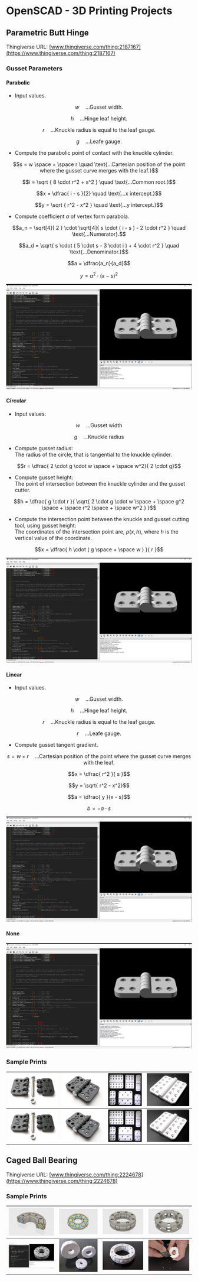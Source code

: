 # OpenSCAD - 3D Printing Projects

## Parametric Butt Hinge
Thingiverse URL: [www.thingiverse.com/thing:2187167](https://www.thingiverse.com/thing:2187167)
### Gusset Parameters

#### Parabolic

- Input values.

$$w \quad \text{...Gusset width.}$$
  
$$h \quad \text{...Hinge leaf height.}$$

$$r \quad \text{...Knuckle radius is equal to the leaf gauge.}$$
 
$$g \quad \text{...Leafe gauge.}$$

- Compute the parabolic point of contact with the knuckle cylinder.

$$s = w \space + \space r \quad \text{...Cartesian position of the point where the gusset curve merges with the leaf.}$$

$$i = \sqrt { 8 \cdot r^2 + s^2 } \quad \text{...Common root.}$$

$$x = \dfrac{ i - s }{2} \quad \text{...x intercept.}$$

$$y = \sqrt { r^2 - x^2 } \quad \text{...y intercept.}$$

- Compute coefficient $a$ of vertex form parabola.

$$a_n = \sqrt[4]{ 2 } \cdot \sqrt[4]{ s \cdot ( i - s ) - 2 \cdot r^2 } \quad \text{...Numerator}.$$

$$a_d = \sqrt{ s \cdot ( 5 \cdot s - 3 \cdot i ) + 4 \cdot r^2 } \quad \text{...Denominator.}$$

$$a = \dfrac{a_n}{a_d}$$

$$y = a^2 \cdot ( x - s )^2$$


![Image](images/parametric_hinge/Parabolic.PNG)

#### Circular

- Input values:

$$w \quad \text{...Gusset width}$$

$$g \quad \text{...Knuckle radius}$$

- Compute gusset radius:<br>
  The radius of the circle, that is tangential to the knuckle cylinder.

$$r = \dfrac{ 2 \cdot g \cdot w \space + \space w^2}{ 2 \cdot g}$$

- Compute gusset height:<br>
  The point of intersection between the knuckle cylinder and the gusset cutter.

$$h = \dfrac{ g \cdot r }{ \sqrt{ 2 \cdot g \cdot w \space + \space g^2 \space + \space r^2 \space + \space w^2 } }$$

- Compute the intersection point between the knuckle and gusset cutting tool, using gusset height:<br>
  The coordinates of the intersection point are, $p(x,h)$, where $h$ is the vertical value of the coordinate.

$$x = \dfrac{ h \cdot ( g \space + \space w ) }{ r }$$

![Image](images/parametric_hinge/Circular.PNG)

#### Linear

- Input values.

$$w \quad \text{...Gusset width.}$$

$$h \quad \text{...Hinge leaf height.}$$

$$r \quad \text{...Knuckle radius is equal to the leaf gauge.}$$

$$r \quad \text{...Leafe gauge.}$$

- Compute gusset tangent gradient.

$$s = w + r \quad \text{...Cartesian position of the point where the gusset curve merges with the leaf.}$$

$$x = \dfrac{ r^2 }{ s }$$

$$y = \sqrt{ r^2 - x^2}$$

$$a = \dfrac{ y }{x - s}$$

$$b = -a \cdot s$$

![Image](images/parametric_hinge/Linear.PNG)

#### None
![Image](images/parametric_hinge/None.PNG)

### Sample Prints
| ![Image](images/parametric_hinge/photo_1_0.png) | ![Image](images/parametric_hinge/photo_2_0.png) | ![Image](images/parametric_hinge/photo_3_0.png) | ![Image](images/parametric_hinge/photo_4_0.png) |
| - | - | - | - |
| ![Image](images/parametric_hinge/photo_1_0.png) | ![Image](images/parametric_hinge/photo_2_0.png) | ![Image](images/parametric_hinge/photo_3_0.png) | ![Image](images/parametric_hinge/photo_4_0.png) |

## Caged Ball Bearing
Thingiverse URL: [www.thingiverse.com/thing:2224678](https://www.thingiverse.com/thing:2224678)


### Sample Prints
| ![Image](images/caged_ball_bearing/internal_1_0.png) | ![Image](images/caged_ball_bearing/internal_2_0.png) | ![Image](images/caged_ball_bearing/internal_3_0.png) | ![Image](images/caged_ball_bearing/internal_4_0.png) |
| - | - | - | - |
| ![Image](images/caged_ball_bearing/code_1_0.png) | ![Image](images/caged_ball_bearing/photo_1_0.png) | ![Image](images/caged_ball_bearing/photo_2_0.png) | ![Image](images/caged_ball_bearing/photo_3_0.png) |






  
